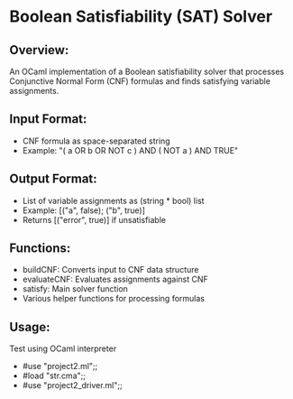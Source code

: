 # Boolean Satisfiability (SAT) Solver

## Overview:
An OCaml implementation of a Boolean satisfiability solver that processes Conjunctive Normal Form (CNF) formulas and finds satisfying variable assignments.

## Input Format:
- CNF formula as space-separated string
- Example: "( a OR b OR NOT c ) AND ( NOT a ) AND TRUE"

## Output Format:
- List of variable assignments as (string * bool) list
- Example: [("a", false); ("b", true)]
- Returns [("error", true)] if unsatisfiable

## Functions:
- buildCNF: Converts input to CNF data structure
- evaluateCNF: Evaluates assignments against CNF
- satisfy: Main solver function
- Various helper functions for processing formulas


## Usage:
Test using OCaml interpreter <br>
- #use "project2.ml";;
- #load "str.cma";;
- #use "project2_driver.ml";;
